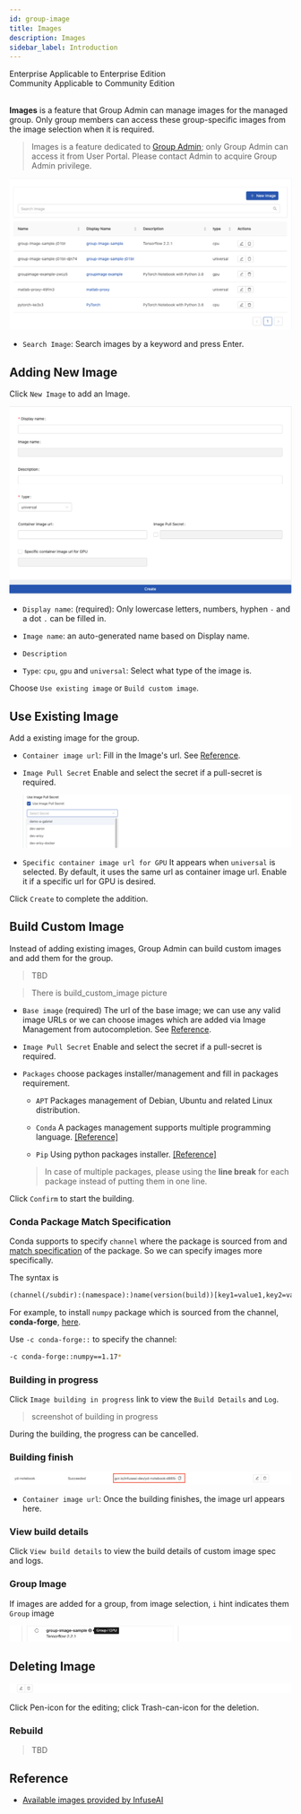 ```yaml
---
id: group-image
title: Images
description: Images
sidebar_label: Introduction
---
```


<div class="label-sect">
  <div class="ee-only tooltip">Enterprise
    <span class="tooltiptext">Applicable to Enterprise Edition</span>
  </div>
  <div class="ce-only tooltip">Community
    <span class="tooltiptext">Applicable to Community Edition</span>
  </div>
</div>
<br>

**Images** is a feature that Group Admin can manage images for the managed group. Only group members can access these group-specific images from the image selection when it is required.

>Images is a feature dedicated to [Group Admin](guide_manual/admin-group#members); only Group Admin can access it from User Portal. Please contact Admin to acquire Group Admin privilege.


![](assets/group-image-list.png)

+ `Search Image`: Search images by a keyword and press Enter.


## Adding New Image

Click `New Image` to add an Image.

![](assets/group-image-new.png)


+ `Display name`: (required): Only lowercase letters, numbers, hyphen `-` and a dot `.` can be filled in.

+ `Image name`: an auto-generated name based on Display name.

+ `Description`

+ `Type`: `cpu`, `gpu` and `universal`: Select what type of the image is.

Choose `Use existing image` or `Build custom image`.

## Use Existing Image

Add a existing image for the group.

+ `Container image url`: Fill in the Image's url. See [Reference](#reference).

+ `Image Pull Secret` Enable and select the secret if a pull-secret is required.

   ![](assets/images_pull_secret_v26.png)

+ `Specific container image url for GPU` It appears when `universal` is selected. By default, it uses the same url as container image url. Enable it if a specific url for GPU is desired.

Click `Create` to complete the addition.


## Build Custom Image

Instead of adding existing images, Group Admin can build custom images and add them for the group.

>TBD

>There is build_custom_image picture

+ `Base image` (required) The url of the base image; we can use any valid image URLs or we can choose images which are added via Image Management from autocompletion. See [Reference](#reference).

+ `Image Pull Secret` Enable and select the secret if a pull-secret is required.

+ `Packages` choose packages installer/management and fill in packages requirement.

  + `APT` Packages management of Debian, Ubuntu and related Linux distribution.

  + `Conda` A packages management supports multiple programming language. [[Reference]](https://docs.conda.io/projects/conda/en/latest/user-guide/tasks/manage-pkgs.html#installing-packages)

  + `Pip`  Using python packages installer. [[Reference]](https://packaging.python.org/tutorials/installing-packages/#use-pip-for-installing)

  >In case of multiple packages, please using the **line break** for each package instead of putting them in one line.

Click `Confirm` to start the building.

### Conda Package Match Specification

Conda supports to specify `channel` where the package is sourced from and [match specification](https://docs.conda.io/projects/conda-build/en/latest/resources/package-spec.html#package-match-specifications) of the package. So we can specify images more specifically. 

The syntax is 

```txt
(channel(/subdir):(namespace):)name(version(build))[key1=value1,key2=value2]
```

For example, to install `numpy` package which is sourced from the channel, **conda-forge**, [here](https://anaconda.org/conda-forge/numpy).

Use `-c conda-forge::` to specify the channel:

```bash
-c conda-forge::numpy==1.17*
```

### Building in progress

Click `Image building in progress` link to view the `Build Details` and `Log`.

> screenshot of building in progress

During the building, the progress can be cancelled.


### Building finish

![](assets/build_img_url.png)

+ `Container image url`: Once the building finishes, the image url appears here.

### View build details

Click `View build details` to view the build details of custom image spec and logs.

### Group Image

If images are added for a group, from image selection, `i` hint indicates them `Group` image

![](assets/group-image-hint.png)

## Deleting Image

![](assets/actions.png)

Click Pen-icon for the editing; click Trash-can-icon for the deletion.

### Rebuild

>TBD  

## Reference

+ [Available images provided by InfuseAI](guide_manual/images-list)